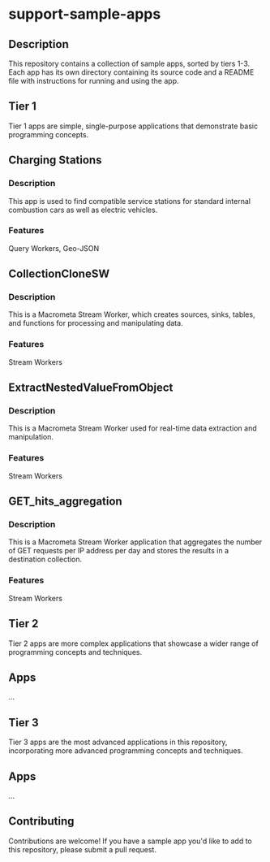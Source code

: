 # support-sample-apps

## Description

This repository contains a collection of sample apps, sorted by tiers 1-3. Each app has its own directory containing its source code and a README file with instructions for running and using the app.

## Tier 1
Tier 1 apps are simple, single-purpose applications that demonstrate basic programming concepts.

## Charging Stations

### Description

This app is used to find compatible service stations for standard internal combustion cars as well as electric vehicles.

### Features

Query Workers, Geo-JSON

## CollectionCloneSW

### Description

This is a Macrometa Stream Worker, which creates sources, sinks, tables, and functions for processing and manipulating data.

### Features

Stream Workers

## ExtractNestedValueFromObject

### Description

This is a Macrometa Stream Worker used for real-time data extraction and manipulation.

### Features

Stream Workers

## GET_hits_aggregation

### Description

This is a Macrometa Stream Worker application that aggregates the number of GET requests per IP address per day and stores the results in a destination collection.

### Features

Stream Workers

## Tier 2
Tier 2 apps are more complex applications that showcase a wider range of programming concepts and techniques.

## Apps

...

## Tier 3
Tier 3 apps are the most advanced applications in this repository, incorporating more advanced programming concepts and techniques.

## Apps

...

## Contributing
Contributions are welcome! If you have a sample app you'd like to add to this repository, please submit a pull request.

